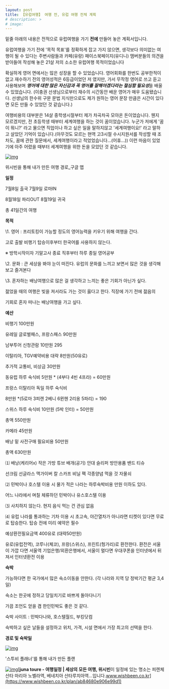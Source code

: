 ```yaml
---
layout: post
title: 【유럽여행】 여행 전, 유럽 여행 전체 계획
# description: >
# image: 
---
```


밑줄 아래의 내용은 전적으로 유럽여행을 가기 **전에** 만들어 놓은 계획서입니다. 



유럽여행을 가기 전에 '목적 목표'를 정확하게 잡고 가지 않으면, 생각보다 의미없는 여행이 될 수 있다는 주변사람들과 카페(유랑) 패이스북페이지(유디니) 맴버분들의 의견을 받아들여 작성해 놓은 21살 저의 소소한 유럽여행 목적이었습니다

 확실하게 영어 면에서는 많은 성장을 할 수 있었습니다. 영어회화를 한번도 공부한적이 없고 재수하기 전의 영어성적은 6등급이었던 저 였지만, 가서 무작정 영어로 쓰고 듣고 사용해보며 ***영어에 대한 많은 자신감과 꼭 영어를 잘해야겠다라는 절심함 필요성***을 배울 수 있었습니다. (이충권 선생님으로부터 재수의 시간동안 배운 영어가 매우 도움됐습니다. 선생님의 한수위 구문 문법 지식만으로도 제가 원하는 영어 문장 만큼은 시간이 있다면 모든 만들 수 있었던 것 같습니다.) 



여행비용의 대부분은 14살 중학생시절부터 제가 차곡차곡 모아온 돈이었습니다. 웬지 모르겠지만, 전 초등학생 때부터 세계여행을 하는 것이 꿈이었습니다. 누군가 저에게 '꿈이 뭐니?' 라고 물으면 직업이나 하고 싶은 일을 말하지않고 '세계여행이요!' 라고 말하고 살았던 기억이 있습니다.(아무것도 모르는 현역 고3시절 수시지원서를 작성할 때 조차도, 꿈에 관한 질문에서, 세계여행이라고 적었었습니다...(어휴...)) 이런 마음이 있었기에 아주 어렸을 때부터 세계여행을 위한 돈을 모았던 것 같습니다.

[![img](https://postfiles.pstatic.net/MjAxOTAyMThfNTIg/MDAxNTUwNDk3NDI3NzM1.Zn_7pxtBinmX7ETkHJ79bZ58gUiiOQ_nYLeFKBBH4TQg.ImCNltgI2K3kXk9ICbe7t36UA4by5LcKrnlADrLFXOMg.JPEG.sb020518/SE-755b3865-4ec2-4c64-87f8-43015ace77ba.jpg?type=w773)](https://blog.naver.com/PostView.nhn?blogId=sb020518&logNo=221469090315&categoryNo=7&parentCategoryNo=0&viewDate=&currentPage=1&postListTopCurrentPage=1&from=postList&userTopListOpen=true&userTopListCount=5&userTopListManageOpen=false&userTopListCurrentPage=1#)

 위시빈을 통해  내가 만든 여행 경로_구글 맵

**일정**

7월8일 출국 7월9일 로마IN

8월18일 파리OUT 8월19일 귀국

총 41일간의 여행



**목적**

\1. 영어 : 프리토킹이 가능할 정도의 영어능력을 키우기 위해 여행을 간다.

고로 출발 비행기 탑승이후부터 한국어를 사용하지 않는다.

※ 방학시작이자 기말고사 종료 직후부터 하루 종일 영어공부

\2. 문화 : 큰 세상을 봐야 눈이 떠진다. 유럽의 문화를 느끼고 보면서 많은 것을 생각해 보고 즐겨본다

\3. 혼자하는 배낭여행으로 많은 걸 생각하고 느끼는 좋은 기회가 아닌가 싶다.

젊었을 때의 여행은 빚을 져서라도 가는 것이 옳다고 한다. 직장에 가기 전에 젊음의

기회로 혼자 떠나는 배낭여행을 가고 싶다.



**예산**

비행기 100만원

유레일 글로벌패스, 프랑스패스 90만원

남부투어 신청관람 10만원 295

이탈리아, TGV예약비용 대략 8만원(50유로)

추가적 교통비, 비상금 30만원

동유럽 하루 숙식비 5만원 * (4부다 4빈 4프라) = 60만원

프랑스 이탈리아 독일 하루 숙식비

8만원 *(5로마 3피렌 2베니 6뮌헨 2리옹 5파리) = 190

스위스 하루 숙식비 10만원 (5박 인터) = 50만원

총액 550만원

카메라 45만원

배낭 밑 사전구매 필요비용 50만원

총액 630만원

⑴ 배낭(케리어x) 작은 가방 튜브 배개(공기) 안대 슬리퍼 방안용품 밴드 티슈

선크림 선글라스 맥가이버 칼 스카프 비닐 팩 각종양념 먹을 것 자물쇠

⑵ 민박이나 호스텔 이용 시 물가 적은 나라는 하루숙박비용 만원 이하도 있다.

어느 나라에서 며칠 체류하던 민박이나 유스호스텔 이용

⑶ 사치하지 않는다. 현지 음식 먹는 건 관심 없음

⑷ 유럽 나라를 통과하는 기차 이용 시 초고속, 야간열차가 아니라면 티켓이 있다면 무료로 탑승한다. 탑승 전에 미리 예약은 필수



예상환전필요금액 400유로 (대략50만원)

유로(유럽전역), 코루나(체코), 프랑(스위스), 프린트(헝가리)로 환전한다. 환전은 서울이 가깝 다면 서울역 기업은행/외환은행에서, 서울이 멀다면 우대쿠폰을 인터넷에서 뒤져서 인터넷환전 이용



**숙박**

가능하다면 한 국가에서 많은 숙소이동을 안한다. (각 나라와 지역 당 정박기간 평균 3,4일)

숙소는 한곳에 정하고 당일치기로 바쁘게 돌아다니기

가끔 조언도 얻을 겸 한인민박도 좋은 것 같다.

숙박 사이트 : 민박다나와, 호스텔월드, 부킹닷컴

숙박하고 싶은 날들을 설정하고 위치, 가격, 시설 면에서 가장 최고의 선택을 한다.



**경로 및 숙박일**

[![img](https://postfiles.pstatic.net/MjAxOTAyMThfNjgg/MDAxNTUwNDk4MTA0NjEx.LsBKGXyZ11CxSO9mpACprENVqzM5eDV6mB7tyC337mYg.Qe94dYp_4KfBRSKwKaamwj9bclBefOcJsuCv88SfZ6Qg.JPEG.sb020518/111.jpg?type=w773)](https://blog.naver.com/PostView.nhn?blogId=sb020518&logNo=221469090315&categoryNo=7&parentCategoryNo=0&viewDate=&currentPage=1&postListTopCurrentPage=1&from=postList&userTopListOpen=true&userTopListCount=5&userTopListManageOpen=false&userTopListCurrentPage=1#)

'스투비 플래너'를 통해 내가 만든 플랜

[![img](https://dthumb-phinf.pstatic.net/?src=%22https%3A%2F%2Fimg-wishbeen.akamaized.net%2Fspot%2F1381394650995_1374130217705_Colosseojpg.jpeg%22&type=ff500_300)](https://www.wishbeen.co.kr/plan/ab84680e906e99d1)[**juna toure - 여행일정 | 세상의 모든 여행, 위시빈**이 일정에 있는 명소는 피렌체 산타 마리아 노벨라역, 베네치아 산타루치아역...입니다.www.wishbeen.co.kr](https://www.wishbeen.co.kr/plan/ab84680e906e99d1)